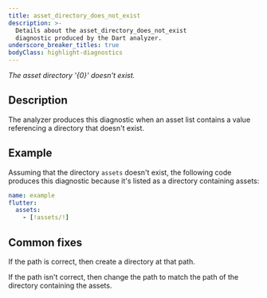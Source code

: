 ```yaml
---
title: asset_directory_does_not_exist
description: >-
  Details about the asset_directory_does_not_exist
  diagnostic produced by the Dart analyzer.
underscore_breaker_titles: true
bodyClass: highlight-diagnostics
---
```


_The asset directory '{0}' doesn't exist._

## Description

The analyzer produces this diagnostic when an asset list contains a value
referencing a directory that doesn't exist.

## Example

Assuming that the directory `assets` doesn't exist, the following code
produces this diagnostic because it's listed as a directory containing
assets:

```yaml
name: example
flutter:
  assets:
    - [!assets/!]
```

## Common fixes

If the path is correct, then create a directory at that path.

If the path isn't correct, then change the path to match the path of the
directory containing the assets.

